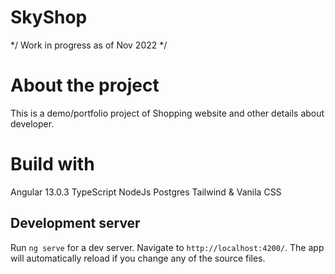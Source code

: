 # SkyShop

*/ Work in progress as of Nov 2022 */

# About the project

This is a demo/portfolio project of Shopping website and other details about developer.

# Build with
Angular 13.0.3
TypeScript
NodeJs
Postgres
Tailwind & Vanila CSS


## Development server

Run `ng serve` for a dev server. Navigate to `http://localhost:4200/`. The app will automatically reload if you change any of the source files.
